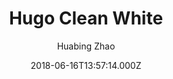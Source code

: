 ---
title: Hugo Clean White
github: https://github.com/zhaohuabing/hugo-theme-cleanwhite
demo: https://zhaohuabing.com/
author: Huabing Zhao
ssg:
  - Hugo
cms:
  - Markdown
date: 2018-06-16T13:57:14.000Z
description: A clean, elegant blog theme for hugo
draft: false
publish_date: '2018-06-16T13:57:14Z'
update_date: '2022-08-20T08:27:14Z'
github_star: 475
github_fork: 238
---